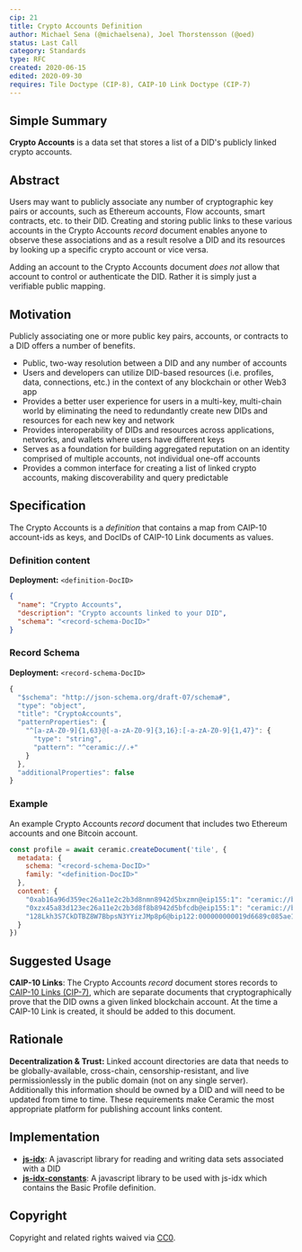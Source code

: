 ```yaml
---
cip: 21
title: Crypto Accounts Definition
author: Michael Sena (@michaelsena), Joel Thorstensson (@oed)
status: Last Call
category: Standards
type: RFC
created: 2020-06-15
edited: 2020-09-30
requires: Tile Doctype (CIP-8), CAIP-10 Link Doctype (CIP-7)
---
```


## Simple Summary

**Crypto Accounts** is a data set that stores a list of a DID's publicly linked crypto accounts.


## Abstract

Users may want to publicly associate any number of cryptographic key pairs or accounts, such as Ethereum accounts, Flow accounts, smart contracts, etc. to their DID. Creating and storing public links to these various accounts in the Crypto Accounts *record* document enables anyone to observe these associations and as a result resolve a DID and its resources by looking up a specific crypto account or vice versa. 

Adding an account to the Crypto Accounts document *does not* allow that account to control or authenticate the DID. Rather it is simply just a verifiable public mapping.


## Motivation

Publicly associating one or more public key pairs, accounts, or contracts to a DID offers a number of benefits.

- Public, two-way resolution between a DID and any number of accounts
- Users and developers can utilize DID-based resources (i.e. profiles, data, connections, etc.) in the context of any blockchain or other Web3 app
- Provides a better user experience for users in a multi-key, multi-chain world by eliminating the need to redundantly create new DIDs and resources for each new key and network
- Provides interoperability of DIDs and resources across applications, networks, and wallets where users have different keys
- Serves as a foundation for building aggregated reputation on an identity comprised of multiple accounts, not individual one-off accounts
- Provides a common interface for creating a list of linked crypto accounts, making discoverability and query predictable


## Specification

The Crypto Accounts is a *definition* that contains a map from CAIP-10 account-ids as keys, and DocIDs of CAIP-10 Link documents as values.

### Definition content

**Deployment:** `<definition-DocID>`

```json
{
  "name": "Crypto Accounts",
  "description": "Crypto accounts linked to your DID",
  "schema": "<record-schema-DocID>"
}
```

### Record Schema

**Deployment:** `<record-schema-DocID>`

```jsx
{
  "$schema": "http://json-schema.org/draft-07/schema#",
  "type": "object",
  "title": "CryptoAccounts",
  "patternProperties": {
    "^[a-zA-Z0-9]{1,63}@[-a-zA-Z0-9]{3,16}:[-a-zA-Z0-9]{1,47}": {
      "type": "string",
      "pattern": "^ceramic://.+"
    }
  },
  "additionalProperties": false
}
```

### Example

An example Crypto Accounts *record* document that includes two Ethereum accounts and one Bitcoin account.

```js
const profile = await ceramic.createDocument('tile', {
  metadata: {
    schema: "<record-schema-DocID>"
    family: "<definition-DocID>"
  },
  content: {
    "0xab16a96d359ec26a11e2c2b3d8nmn8942d5bxzmn@eip155:1": "ceramic://bafyljsdf1...",
    "0xzx45a83d123ec26a11e2c2b3d8f8b8942d5bfcdb@eip155:1": "ceramic://bafyljsdf2...",
    "128Lkh3S7CkDTBZ8W7BbpsN3YYizJMp8p6@bip122:000000000019d6689c085ae165831e93": "ceramic://bafysdfoijwe3..."
  }
})
```


## Suggested Usage

**CAIP-10 Links**: The Crypto Accounts *record* document stores records to [CAIP-10 Links (CIP-7)](https://github.com/ceramicnetwork/CIP/issues/15), which are separate documents that cryptographically prove that the DID owns a given linked blockchain account. At the time a CAIP-10 Link is created, it should be added to this document.


## Rationale

**Decentralization & Trust:** Linked account directories are data that needs to be globally-available, cross-chain, censorship-resistant, and live permissionlessly in the public domain (not on any single server). Additionally this information should be owned by a DID and will need to be updated from time to time. These requirements make Ceramic the most appropriate platform for publishing account links content.


## Implementation

- [**js-idx**](https://idx.xyz/): A javascript library for reading and writing data sets associated with a DID
- [**js-idx-constants**](https://github.com/ceramicstudio/js-idx-constants): A javascript library to be used with js-idx which contains the Basic Profile definition.


## Copyright

Copyright and related rights waived via [CC0](https://creativecommons.org/publicdomain/zero/1.0/).